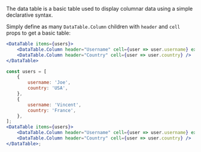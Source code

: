 The data table is a basic table used to display columnar data using a simple declarative syntax.

Simply define as many `DataTable.Column` children with `header` and `cell` props to get a basic table:

```jsx static
<DataTable items={users}>
    <DataTable.Column header="Username" cell={user => user.username} expand />
    <DataTable.Column header="Country" cell={user => user.country} />
</DataTable>
```

```jsx
const users = [
    {
        username: 'Joe',
        country: 'USA',
    },
    {
        username: 'Vincent',
        country: 'France',
    },
];
<DataTable items={users}>
    <DataTable.Column header="Username" cell={user => user.username} expand />
    <DataTable.Column header="Country" cell={user => user.country} />
</DataTable>;
```
